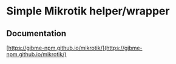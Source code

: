 # Simple Mikrotik helper/wrapper

## Documentation

[https://gibme-npm.github.io/mikrotik/](https://gibme-npm.github.io/mikrotik/)
